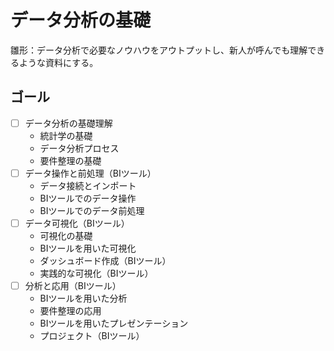# データ分析の基礎

雛形：データ分析で必要なノウハウをアウトプットし、新人が呼んでも理解できるような資料にする。

## ゴール


- [ ] データ分析の基礎理解
    -  統計学の基礎
    - データ分析プロセス
    - 要件整理の基礎
- [ ] データ操作と前処理（BIツール）
    - データ接続とインポート
    - BIツールでのデータ操作
    - BIツールでのデータ前処理
- [ ] データ可視化（BIツール）
    - 可視化の基礎
    - BIツールを用いた可視化
    - ダッシュボード作成（BIツール）
    - 実践的な可視化（BIツール）
- [ ] 分析と応用（BIツール）
    - BIツールを用いた分析
    - 要件整理の応用
    - BIツールを用いたプレゼンテーション
    - プロジェクト（BIツール）